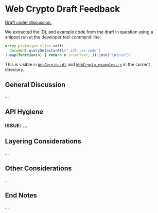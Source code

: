 # Web Crypto Draft Feedback

[Draft under discussion.](https://dvcs.w3.org/hg/webcrypto-api/file/dffe14c6052a/spec/Overview.html)

We extracted the IDL and example code from the draft in question using a snippet run at the developer tool command line:

```js
Array.prototype.slice.call(
  document.querySelectorAll(".idl,.es-code")
).map(function(n) { return n.innerText; }).join("\n\n\n");
```

This is visible in [`WebCyrpto.idl`](WebCrypto.idl) and [`WebCrypto_examples.js`](WebCrypto_examples.js) in the current directory.

## General Discussion

...

## API Hygiene

### ISSUE: ...

## Layering Considerations

...


## Other Considerations

...

## End Notes

...
